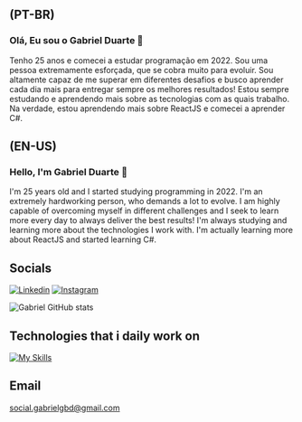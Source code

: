 ## (PT-BR)

### Olá, Eu sou o Gabriel Duarte 👋

Tenho 25 anos e comecei a estudar programação em 2022. Sou uma pessoa extremamente esforçada, que se cobra muito para evoluir. Sou altamente capaz de me superar em diferentes desafios e busco aprender cada dia mais para entregar sempre os melhores resultados!
Estou sempre estudando e aprendendo mais sobre as tecnologias com as quais trabalho. Na verdade, estou aprendendo mais sobre ReactJS e comecei a aprender C#.

## (EN-US)

### Hello, I'm Gabriel Duarte 👋

I'm 25 years old and I started studying programming in 2022. I'm an extremely hardworking person, who demands a lot to evolve. I am highly capable of overcoming myself in different challenges and I seek to learn more every day to always deliver the best results!
I'm always studying and learning more about the technologies I work with. I'm actually learning more about ReactJS and started learning C#.

## Socials

[![Linkedin](https://img.shields.io/badge/LinkedIn-0077B5?style=for-the-badge&logo=linkedin&logoColor=white)](https://www.linkedin.com/in/gabrielduarte98/)
[![Instagram](https://img.shields.io/badge/Instagram-E4405F?style=for-the-badge&logo=instagram&logoColor=white)](https://www.instagram.com/social.gabrieldasilva/)

![Gabriel GitHub stats](https://github-readme-stats.vercel.app/api?username=gbprg&show_icons=true&theme=radical)

## Technologies that i daily work on

[![My Skills](https://skillicons.dev/icons?i=js,html,css,react,jquery,typescript,bootstrap)](https://skillicons.dev)

## Email

social.gabrielgbd@gmail.com
